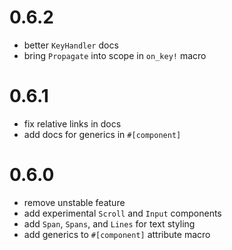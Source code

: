 # 0.6.2
- better `KeyHandler` docs
- bring `Propagate` into scope in `on_key!` macro

# 0.6.1
- fix relative links in docs
- add docs for generics in `#[component]`

# 0.6.0
- remove unstable feature
- add experimental `Scroll` and `Input` components
- add `Span`, `Spans`, and `Lines` for text styling
- add generics to `#[component]` attribute macro
